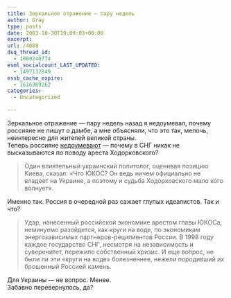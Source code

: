 ```yaml
---
title: Зеркальное отражение — пару недель
author: Gray
type: posts
date: 2003-10-30T19:09:03+00:00
excerpt:
url: /4088
dsq_thread_id:
  - 1800240774
esml_socialcount_LAST_UPDATED:
  - 1497132849
essb_cache_expire:
  - 1616369262
categories:
  - Uncategorized

---
```








Зеркальное отражение &#8212; пару недель назад я недоумевал, почему россияне не пишут о дамбе, а мне объясняли, что это так, мелочь, неинтересно для жителей великой страны.  
Теперь россияне <a href="http://ng.ru/cis/2003-10-30/5_plesen.html" target="_blank">недоумевают</a> &#8212; почему в СНГ никак не высказываются по поводу ареста Ходорковского?

> Один влиятельный украинский политолог, оценивая позицию Киева, сказал: &#171;Что ЮКОС? Он ведь ничем официально не владеет на Украине, а поэтому и судьба Ходорковского мало кого волнует&#187;.

Именно так. Россия в очередной раз сажает глупых идеалистов. Так и что? 

> Удар, нанесенный российской экономике арестом главы ЮКОСа, неминуемо разойдется, как круги на воде, по экономикам энергозависимых партнеров-реципиентов России. В 1998 году каждое государство СНГ, несмотря на независимость и суверенитет, пережило собственный кризис. И еще вопрос, не были ли эти &#171;круги на воде&#187; болезненнее, нежели породивший их брошенный Россией камень.

Для Украины &#8212; не вопрос. Менее.  
Забавно перевернулось, да?